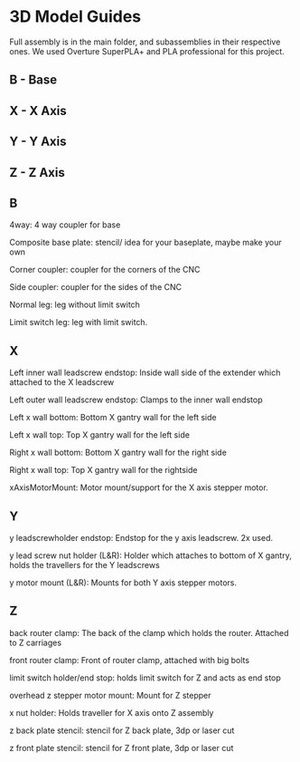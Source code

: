 # 3D Model Guides

Full assembly is in the main folder, and subassemblies in their respective ones. We used Overture SuperPLA+ and PLA professional for this project.

## B - Base
## X - X Axis
## Y - Y Axis
## Z - Z Axis

## B

  4way: 4 way coupler for base
  
  Composite base plate: stencil/ idea for your baseplate, maybe make your own
  
  Corner coupler: coupler for the corners of the CNC
  
  Side coupler: coupler for the sides of the CNC
  
  Normal leg: leg without limit switch
  
  Limit switch leg: leg with limit switch.

## X
  
  Left inner wall leadscrew endstop: Inside wall side of the extender which attached to the X leadscrew
  
  Left outer wall leadscrew endstop: Clamps to the inner wall endstop
  
  Left x wall bottom: Bottom X gantry wall for the left side
  
  Left x wall top: Top X gantry wall for the left side
  
  Right x wall bottom: Bottom X gantry wall for the right side
  
  Right x wall top: Top X gantry wall for the rightside
  
  xAxisMotorMount: Motor mount/support for the X axis stepper motor.

## Y
  
  y leadscrewholder endstop: Endstop for the y axis leadscrew. 2x used. 
  
  y lead screw nut holder (L&R): Holder which attaches to bottom of X gantry, holds the travellers for the Y leadscrews
  
  y motor mount (L&R): Mounts for both Y axis stepper motors.

## Z

  back router clamp: The back of the clamp which holds the router. Attached to Z carriages
  
  front router clamp: Front of router clamp, attached with big bolts
  
  limit switch holder/end stop: holds limit switch for Z and acts as end stop
  
  overhead z stepper motor mount: Mount for Z stepper
  
  x nut holder: Holds traveller for X axis onto Z assembly
  
  z back plate stencil: stencil for Z back plate, 3dp or laser cut
  
  z front plate stencil: stencil for Z front plate, 3dp or laser cut

